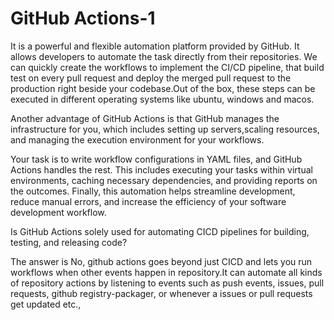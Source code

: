 # GitHub Actions-1
It is a powerful and flexible automation platform provided by GitHub. It allows developers to automate the task directly from their repositories. We can quickly create the workflows to implement the CI/CD pipeline, that build test on every pull request and deploy the merged pull request to the production right beside your codebase.Out of the box, these steps can be
executed in different operating systems like ubuntu, windows and macos.

Another advantage of GitHub Actions is that GitHub manages the infrastructure for you, which includes setting up servers,scaling resources, and managing the execution environment for your workflows.

Your task is to write workflow configurations in YAML files, and GitHub Actions handles the rest.
This includes executing your tasks within virtual environments, caching necessary dependencies, and providing reports on the outcomes. Finally, this automation helps streamline development, reduce manual errors, and increase the efficiency of your software
development workflow.

Is GitHub Actions solely used for automating CICD pipelines for building, testing, and releasing code?

The answer is No, github actions goes beyond just CICD and lets you run workflows when other events happen in repository.It can automate all kinds of repository actions by listening to events such as push events, issues, pull requests, github
registry-packager, or whenever a issues or pull requests get updated etc.,
